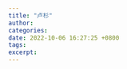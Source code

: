```yaml
---
title: "卢杉"
author: 
categories: 
date: 2022-10-06 16:27:25 +0800
tags: 
excerpt: 
---
```












